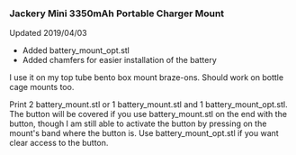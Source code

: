 ### Jackery Mini 3350mAh Portable Charger Mount

Updated 2019/04/03
 * Added battery_mount_opt.stl
 * Added chamfers for easier installation of the battery

I use it on my top tube bento box mount braze-ons. Should work on bottle cage mounts too.

Print 2 battery_mount.stl or 1 battery_mount.stl and 1 battery_mount_opt.stl. The button will be covered if you use battery_mount.stl on the end with the button, though I am still able to activate the button by pressing on the mount's band where the button is. Use battery_mount_opt.stl if you want clear access to the button.